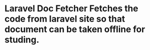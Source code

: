 # Laravel Doc Fetcher Fetches the code from laravel site so that document can be taken offline for studing.

